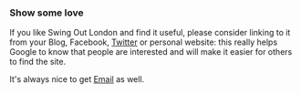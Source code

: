 ### Show some love

If you like Swing Out London and find it useful, please consider linking to it from your Blog, Facebook, [Twitter](http://twitter.com/swingoutlondon "Swing Out London on Twitter") or personal website: this really helps Google to know that people are interested and will make it easier for others to find the site.

It's always nice to get [Email](mailto:leveretweb@googlemail.com?subject=Swing%20Out%20London) as well.